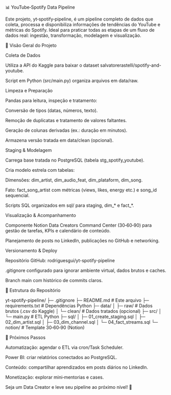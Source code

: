 📊 YouTube‑Spotify Data Pipeline

Este projeto, yt‑spotify‑pipeline, é um pipeline completo de dados que coleta, processa e disponibiliza informações de tendências do YouTube e métricas do Spotify. Ideal para praticar todas as etapas de um fluxo de dados real: ingestão, transformação, modelagem e visualização.

🚀 Visão Geral do Projeto

Coleta de Dados

Utiliza a API do Kaggle para baixar o dataset salvatorerastelli/spotify-and-youtube.

Script em Python (src/main.py) organiza arquivos em data/raw.

Limpeza e Preparação

Pandas para leitura, inspeção e tratamento:

Conversão de tipos (datas, números, texto).

Remoção de duplicatas e tratamento de valores faltantes.

Geração de colunas derivadas (ex.: duração em minutos).

Armazena versão tratada em data/clean (opcional).

Staging & Modelagem

Carrega base tratada no PostgreSQL (tabela stg_spotify_youtube).

Cria modelo estrela com tabelas:

Dimensões: dim_artist, dim_audio_feat, dim_plataform, dim_song.

Fato: fact_song_artist com métricas (views, likes, energy etc.) e song_id sequencial.

Scripts SQL organizados em sql/ para staging, dim_* e fact_*.

Visualização & Acompanhamento

Componente Notion Data Creators Command Center (30‑60‑90) para gestão de tarefas, KPIs e calendário de conteúdo.

Planejamento de posts no LinkedIn, publicações no GitHub e networking.

Versionamento & Deploy

Repositório GitHub: rodriguesgui/yt-spotify-pipeline

.gitignore configurado para ignorar ambiente virtual, dados brutos e caches.

Branch main com histórico de commits claros.

📂 Estrutura do Repositório

yt-spotify-pipeline/
├─ .gitignore
├─ README.md             # Este arquivo
├─ requirements.txt      # Dependências Python
├─ data/
│   ├─ raw/              # Dados brutos (.csv do Kaggle)
│   └─ clean/            # Dados tratados (opcional)
├─ src/
│   └─ main.py           # ETL Python
├─ sql/
│   ├─ 01_create_staging.sql
│   ├─ 02_dim_artist.sql
│   ├─ 03_dim_channel.sql
│   └─ 04_fact_streams.sql
└─ notion/               # Template 30‑60‑90 (Notion)  

🎯 Próximos Passos

Automatização: agendar o ETL via cron/Task Scheduler.

Power BI: criar relatórios conectados ao PostgreSQL.

Conteúdo: compartilhar aprendizados em posts diários no LinkedIn.

Monetização: explorar mini‑mentorias e cases.

Seja um Data Creator e leve seu pipeline ao próximo nível! 🚀